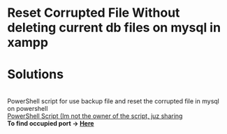 # Reset Corrupted File Without deleting current db files on mysql in xampp
<h1>Solutions</h1></br>
PowerShell script for use backup file and reset the corrupted file in mysql on powershell</br>
<a href = "https://github.com/ahheng0813/reset_mysql_xampp/blob/main/fix_msql.txt">PowerShell Script (Im not the owner of the script, juz sharing</a><br>
<b>To find occupied port -> <a href = "https://github.com/ahheng0813/reset_mysql_xampp/blob/main/check%20http%20occupied%20app.txt">Here</a></b></br>

